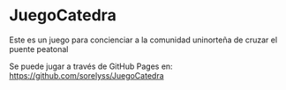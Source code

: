 # JuegoCatedra
Este es un juego para concienciar a la comunidad uninorteña de cruzar el puente peatonal

Se puede jugar a través de GitHub Pages en: https://github.com/sorelyss/JuegoCatedra
